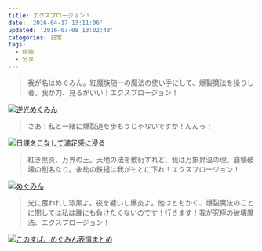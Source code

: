 ```yaml
---
title: エクスプロージョン！
date: '2016-04-17 13:11:06'
updated: '2016-07-08 13:02:43'
categories: 日常
tags:
  - 绘画
  - 分享
---
```


> 我が名はめぐみん。紅魔族随一の魔法の使い手にして、爆裂魔法を操りし者。我が力、見るがいい！エクスプロージョン！

<!--more-->

[![逆光めぐみん](https://ooo.0o0.ooo/2016/04/30/572462f0d4516.jpg)](http://www.pixiv.net/member_illust.php?mode=medium&illust_id=55632215)

> さあ！私と一緒に爆裂道を歩もうじゃないですか！んんっ！

[![日課をこなして満足感に浸る](http://ww2.sinaimg.cn/large/ec03501dgw1f2zn3apbsij20sl0nmafp.jpg)](http://www.pixiv.net/member_illust.php?mode=medium&illust_id=55421220)

> 紅き黒炎、万界の王。天地の法を敷衍すれど、我は万象昇温の理。崩壊破壊の別名なり。永劫の鉄槌は我がもとに下れ！エクスプロージョン！

[![めぐみん](http://ww1.sinaimg.cn/large/ec03501dgw1f2zlzwmvvmj20rs0lvgpj.jpg)](http://www.pixiv.net/member_illust.php?mode=medium&illust_id=55991735)

> 光に覆われし漆黒よ。夜を纏いし爆炎よ。他はともかく、爆裂魔法のことに関しては私は誰にも負けたくないのです！行きます！我が究極の破壊魔法、エクスプロージョン！

[![このすば、めぐみん表情まとめ](http://ww1.sinaimg.cn/large/ec03501dgw1f2zlsr1a0cj21e00zn1dj.jpg)](http://www.pixiv.net/member_illust.php?mode=medium&illust_id=55460867)

